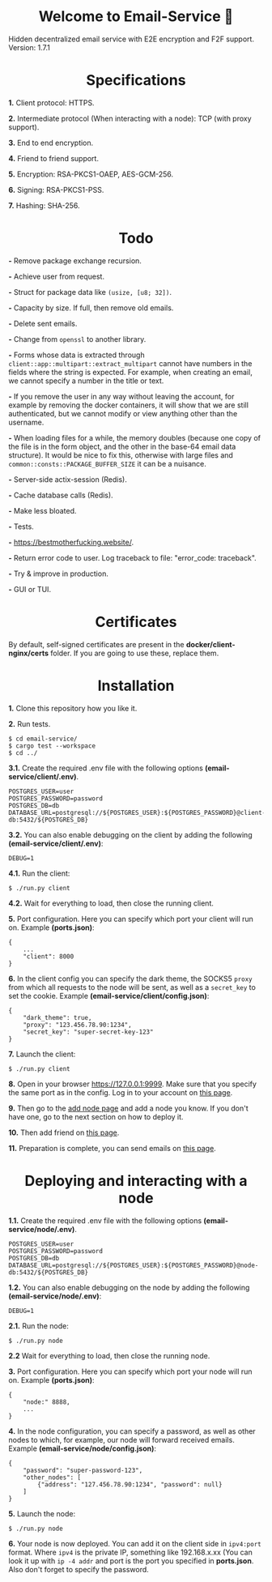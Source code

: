 <h1 align="center">Welcome to Email-Service 🌿</h1>
Hidden decentralized email service with E2E encryption and F2F support. Version: 1.7.1

<h1 align="center">Specifications</h1>

**1.** Client protocol: HTTPS.

**2.** Intermediate protocol (When interacting with a node): TCP (with proxy support).

**3.** End to end encryption.

**4.** Friend to friend support.

**5.** Encryption: RSA-PKCS1-OAEP, AES-GCM-256.

**6.** Signing: RSA-PKCS1-PSS.

**7.** Hashing: SHA-256.

<h1 align="center">Todo</h1>

**-** Remove package exchange recursion.

**-** Achieve user from request.

**-** Struct for package data like `(usize, [u8; 32])`.

**-** Capacity by size. If full, then remove old emails.

**-** Delete sent emails.

**-** Change from `openssl` to another library.

**-** Forms whose data is extracted through `client::app::multipart::extract_multipart` cannot have numbers in the fields where the string is expected. For example, when creating an email, we cannot specify a number in the title or text.

**-** If you remove the user in any way without leaving the account, for example by removing the docker containers, it will show that we are still authenticated, but we cannot modify or view anything other than the username.

**-** When loading files for a while, the memory doubles (because one copy of the file is in the form object, and the other in the base-64 email data structure). It would be nice to fix this, otherwise with large files and `common::consts::PACKAGE_BUFFER_SIZE` it can be a nuisance.

**-** Server-side actix-session (Redis).

**-** Cache database calls (Redis).

**-** Make less bloated.

**-** Tests.

**-** https://bestmotherfucking.website/.

**-** Return error code to user. Log traceback to file: "error_code: traceback".

**-** Try & improve in production.

**-** GUI or TUI.

<h1 align="center">Certificates</h1>

By default, self-signed certificates are present in the **docker/client-nginx/certs** folder. If you are going to use these, replace them.

<h1 align="center">Installation</h1>

**1.** Clone this repository how you like it.

**2.** Run tests.
```
$ cd email-service/
$ cargo test --workspace
$ cd ../
```

**3.1.** Create the required .env file with the following options **(email-service/client/.env)**.
```
POSTGRES_USER=user
POSTGRES_PASSWORD=password
POSTGRES_DB=db
DATABASE_URL=postgresql://${POSTGRES_USER}:${POSTGRES_PASSWORD}@client-db:5432/${POSTGRES_DB}
```

**3.2.** You can also enable debugging on the client by adding the following **(email-service/client/.env)**:
```
DEBUG=1
```

**4.1.** Run the client:
```
$ ./run.py client
```

**4.2.** Wait for everything to load, then close the running client.

**5.** Port configuration. Here you can specify which port your client will run on. Example **(ports.json)**:
```
{
	...
	"client": 8000
}
```

**6.** In the client config you can specify the dark theme, the SOCKS5 `proxy` from which all requests to the node will be sent, as well as a `secret_key` to set the cookie. Example **(email-service/client/config.json)**:
```
{
	"dark_theme": true,
	"proxy": "123.456.78.90:1234",
	"secret_key": "super-secret-key-123"
}
```

**7.** Launch the client:
```
$ ./run.py client
```

**8.** Open in your browser <a href="https://127.0.0.1:9999">https://127.0.0.1:9999</a>. Make sure that you specify the same port as in the config. Log in to your account on <a href="https://127.0.0.1:9999/login/">this page</a>.

**9.** Then go to the <a href="https://127.0.0.1:9999/nodes/add/">add node page</a> and add a node you know. If you don't have one, go to the next section on how to deploy it.

**10.** Then add friend on <a href="https://127.0.0.1:999/friends/add/">this page</a>.

**11.** Preparation is complete, you can send emails on <a href="https://127.0.0.1:9999/emails/send/">this page</a>.

<h1 align="center">Deploying and interacting with a node</h1>

**1.1.** Create the required .env file with the following options **(email-service/node/.env)**.
```
POSTGRES_USER=user
POSTGRES_PASSWORD=password
POSTGRES_DB=db
DATABASE_URL=postgresql://${POSTGRES_USER}:${POSTGRES_PASSWORD}@node-db:5432/${POSTGRES_DB}
```

**1.2.** You can also enable debugging on the node by adding the following **(email-service/node/.env)**:
```
DEBUG=1
```

**2.1.** Run the node:
```
$ ./run.py node
```

**2.2** Wait for everything to load, then close the running node.

**3.** Port configuration. Here you can specify which port your node will run on. Example **(ports.json)**:
```
{
	"node:" 8888,
	...
}
```

**4.** In the node configuration, you can specify a password, as well as other nodes to which, for example, our node will forward received emails. Example **(email-service/node/config.json)**:
```
{
	"password": "super-password-123",
	"other_nodes": [
		{"address": "127.456.78.90:1234", "password": null}
	]
}
```

**5.** Launch the node:
```
$ ./run.py node
```

**6.** Your node is now deployed. You can add it on the client side in `ipv4:port` format. Where `ipv4` is the private IP, something like 192.168.x.xx (You can look it up with `ip -4 addr` and port is the port you specified in **ports.json**. Also don't forget to specify the password.
